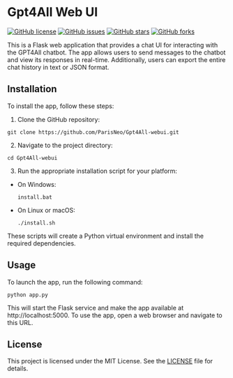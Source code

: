 # Gpt4All Web UI

[![GitHub license](https://img.shields.io/github/license/ParisNeo/Gpt4All-webui)](https://github.com/ParisNeo/Gpt4All-webui/blob/main/LICENSE)
[![GitHub issues](https://img.shields.io/github/issues/ParisNeo/Gpt4All-webui)](https://github.com/ParisNeo/Gpt4All-webui/issues)
[![GitHub stars](https://img.shields.io/github/stars/ParisNeo/Gpt4All-webui)](https://github.com/ParisNeo/Gpt4All-webui/stargazers)
[![GitHub forks](https://img.shields.io/github/forks/ParisNeo/Gpt4All-webui)](https://github.com/ParisNeo/Gpt4All-webui/network)

This is a Flask web application that provides a chat UI for interacting with the GPT4All chatbot. The app allows users to send messages to the chatbot and view its responses in real-time. Additionally, users can export the entire chat history in text or JSON format.

## Installation

To install the app, follow these steps:

1. Clone the GitHub repository:

```
git clone https://github.com/ParisNeo/Gpt4All-webui.git
```

2. Navigate to the project directory:

```
cd Gpt4All-webui
```

3. Run the appropriate installation script for your platform:

- On Windows:

  ```
  install.bat
  ```

- On Linux or macOS:

  ```
  ./install.sh
  ```

These scripts will create a Python virtual environment and install the required dependencies.

## Usage

To launch the app, run the following command:
```
python app.py
```

This will start the Flask service and make the app available at http://localhost:5000. To use the app, open a web browser and navigate to this URL.

## License

This project is licensed under the MIT License. See the [LICENSE](https://github.com/ParisNeo/Gpt4All-webui/blob/main/LICENSE) file for details.
